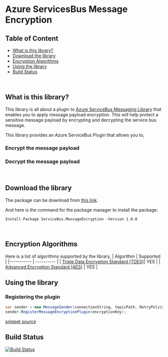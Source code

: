 # Azure ServicesBus Message Encryption

## Table of Content
  * [What is this library?](#what-is-this-library)
  * [Download the library](#download-the-library)
  * [Encryption Algorithms](#encryption-algorithms)
  * [Using the library](#using-the-library)
  * [Build Status](#build-status)



<br />

## What is this library?
This library is all about a plugin to [Azure ServiceBus Messaging Library](https://github.com/Azure/azure-service-bus-dotnet/) that enables you to apply message payload encryption. This will help protect a sensitive message payload by encrypting and decrypting the service bus message. 

This library provides an Azure ServiceBus Plugin that allows you to,

### Encrypt the message payload
### Decrypt the message payload 

<br />

## Download the library
The package can be download from [this link](https://www.nuget.org/packages/ServiceBus.MessageEncryption/).

And here is the command for the package manager to install the package:

    Install-Package ServiceBus.MessageEncryption -Version 1.0.0
<br />

## Encryption Algorithms
Here is a list of algorithms supported by the library,
| Algorithm | Supported |
|----------- | ---------- |
| [Triple Data Encryption Standard (TDES)](https://en.wikipedia.org/wiki/Triple_DES)| YES |
| [Advanced Encryption Standard (AES)](https://en.wikipedia.org/wiki/Advanced_Encryption_Standard) | YES |
<br />

## Using the library

### Registering the plugin
``` cs
var sender = new MessageSender(connectionString, topicPath, RetryPolicy.Default);
sender.RegisterMessageEncryptionPlugin(encryptionKey);
```
[snippet source](/src/ServiceBus.MessageEncryption.Console/Program.cs#L24-L25)
<br />

## Build Status

[![Build Status](https://iamvighnesh.visualstudio.com/GitHub%20Projects/_apis/build/status/ServiceBus.MessageEncryption.Plugin-CI?branchName=master)](https://iamvighnesh.visualstudio.com/GitHub%20Projects/_build/latest?definitionId=6&branchName=master)
